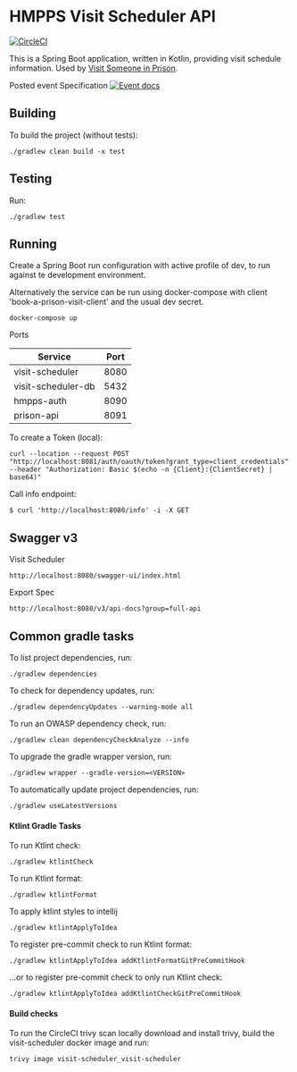 # HMPPS Visit Scheduler API

[![CircleCI](https://circleci.com/gh/ministryofjustice/visit-scheduler/tree/main.svg?style=shield)](https://app.circleci.com/pipelines/github/ministryofjustice/visit-scheduler)

This is a Spring Boot application, written in Kotlin, providing visit schedule information. Used by [Visit Someone in Prison](https://github.com/ministryofjustice/book-a-prison-visit-staff-ui).

Posted event Specification [![Event docs](https://img.shields.io/badge/Event_docs-view-85EA2D.svg)](https://studio.asyncapi.com/?url=https://raw.githubusercontent.com/ministryofjustice/visit-scheduler/main/visit-scheduler-event-specification.yaml)

## Building

To build the project (without tests):
```
./gradlew clean build -x test
```

## Testing

Run:
```
./gradlew test 
```

## Running

Create a Spring Boot run configuration with active profile of dev, to run against te development environment.

Alternatively the service can be run using docker-compose with client 'book-a-prison-visit-client' and the usual dev secret.
```
docker-compose up
```

Ports

Service | Port |  
--- |------
visit-scheduler | 8080
visit-scheduler-db | 5432
hmpps-auth | 8090
prison-api | 8091

To create a Token (local):
```
curl --location --request POST "http://localhost:8081/auth/oauth/token?grant_type=client_credentials" --header "Authorization: Basic $(echo -n {Client}:{ClientSecret} | base64)"
```

Call info endpoint:
```
$ curl 'http://localhost:8080/info' -i -X GET
```

## Swagger v3
Visit Scheduler
```
http://localhost:8080/swagger-ui/index.html
```

Export Spec
```
http://localhost:8080/v3/api-docs?group=full-api
```

## Common gradle tasks

To list project dependencies, run:

```
./gradlew dependencies
``` 

To check for dependency updates, run:
```
./gradlew dependencyUpdates --warning-mode all
```

To run an OWASP dependency check, run:
```
./gradlew clean dependencyCheckAnalyze --info
```

To upgrade the gradle wrapper version, run:
```
./gradlew wrapper --gradle-version=<VERSION>
```

To automatically update project dependencies, run:
```
./gradlew useLatestVersions
```

#### Ktlint Gradle Tasks

To run Ktlint check:
```
./gradlew ktlintCheck
```

To run Ktlint format:
```
./gradlew ktlintFormat
```

To apply ktlint styles to intellij
```
./gradlew ktlintApplyToIdea
```

To register pre-commit check to run Ktlint format:
```
./gradlew ktlintApplyToIdea addKtlintFormatGitPreCommitHook 
```

...or to register pre-commit check to only run Ktlint check:
```
./gradlew ktlintApplyToIdea addKtlintCheckGitPreCommitHook
```

#### Build checks

To run the CircleCI trivy scan locally download and install trivy, build the visit-scheduler docker image and run:
```
trivy image visit-scheduler_visit-scheduler
```
